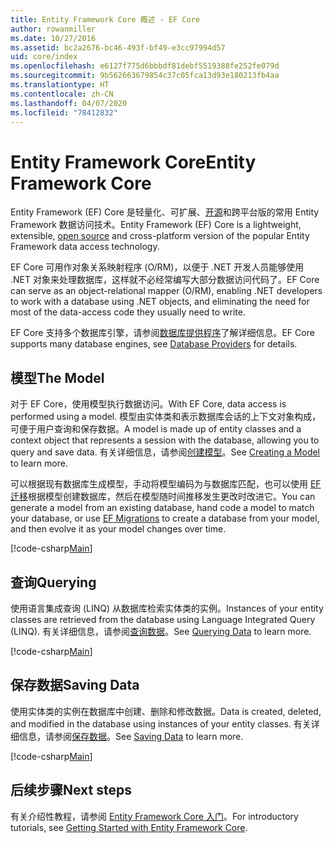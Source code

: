 ```yaml
---
title: Entity Framework Core 概述 - EF Core
author: rowanmiller
ms.date: 10/27/2016
ms.assetid: bc2a2676-bc46-493f-bf49-e3cc97994d57
uid: core/index
ms.openlocfilehash: e6127f775d6bbbdf81debf5519388fe252fe079d
ms.sourcegitcommit: 9b562663679854c37c05fca13d93e180213fb4aa
ms.translationtype: HT
ms.contentlocale: zh-CN
ms.lasthandoff: 04/07/2020
ms.locfileid: "78412832"
---
```

# <a name="entity-framework-core"></a><span data-ttu-id="c5841-102">Entity Framework Core</span><span class="sxs-lookup"><span data-stu-id="c5841-102">Entity Framework Core</span></span>

<span data-ttu-id="c5841-103">Entity Framework (EF) Core 是轻量化、可扩展、[开源](https://github.com/aspnet/EntityFrameworkCore)和跨平台版的常用 Entity Framework 数据访问技术。</span><span class="sxs-lookup"><span data-stu-id="c5841-103">Entity Framework (EF) Core is a lightweight, extensible, [open source](https://github.com/aspnet/EntityFrameworkCore) and cross-platform version of the popular Entity Framework data access technology.</span></span>

<span data-ttu-id="c5841-104">EF Core 可用作对象关系映射程序 (O/RM)，以便于 .NET 开发人员能够使用 .NET 对象来处理数据库，这样就不必经常编写大部分数据访问代码了。</span><span class="sxs-lookup"><span data-stu-id="c5841-104">EF Core can serve as an object-relational mapper (O/RM), enabling .NET developers to work with a database using .NET objects, and eliminating the need for most of the data-access code they usually need to write.</span></span>

<span data-ttu-id="c5841-105">EF Core 支持多个数据库引擎，请参阅[数据库提供程序](providers/index.md)了解详细信息。</span><span class="sxs-lookup"><span data-stu-id="c5841-105">EF Core supports many database engines, see [Database Providers](providers/index.md) for details.</span></span>

## <a name="the-model"></a><span data-ttu-id="c5841-106">模型</span><span class="sxs-lookup"><span data-stu-id="c5841-106">The Model</span></span>

<span data-ttu-id="c5841-107">对于 EF Core，使用模型执行数据访问。</span><span class="sxs-lookup"><span data-stu-id="c5841-107">With EF Core, data access is performed using a model.</span></span> <span data-ttu-id="c5841-108">模型由实体类和表示数据库会话的上下文对象构成，可便于用户查询和保存数据。</span><span class="sxs-lookup"><span data-stu-id="c5841-108">A model is made up of entity classes and a context object that represents a session with the database, allowing you to query and save data.</span></span> <span data-ttu-id="c5841-109">有关详细信息，请参阅[创建模型](modeling/index.md)。</span><span class="sxs-lookup"><span data-stu-id="c5841-109">See [Creating a Model](modeling/index.md) to learn more.</span></span>

<span data-ttu-id="c5841-110">可以根据现有数据库生成模型，手动将模型编码为与数据库匹配，也可以使用 [EF 迁移](managing-schemas/migrations/index.md)根据模型创建数据库，然后在模型随时间推移发生更改时改进它。</span><span class="sxs-lookup"><span data-stu-id="c5841-110">You can generate a model from an existing database, hand code a model to match your database, or use [EF Migrations](managing-schemas/migrations/index.md) to create a database from your model, and then evolve it as your model changes over time.</span></span>

[!code-csharp[Main](../../samples/core/Intro/Model.cs)]

## <a name="querying"></a><span data-ttu-id="c5841-111">查询</span><span class="sxs-lookup"><span data-stu-id="c5841-111">Querying</span></span>

<span data-ttu-id="c5841-112">使用语言集成查询 (LINQ) 从数据库检索实体类的实例。</span><span class="sxs-lookup"><span data-stu-id="c5841-112">Instances of your entity classes are retrieved from the database using Language Integrated Query (LINQ).</span></span> <span data-ttu-id="c5841-113">有关详细信息，请参阅[查询数据](querying/index.md)。</span><span class="sxs-lookup"><span data-stu-id="c5841-113">See [Querying Data](querying/index.md) to learn more.</span></span>

[!code-csharp[Main](../../samples/core/Intro/Program.cs#Querying)]

## <a name="saving-data"></a><span data-ttu-id="c5841-114">保存数据</span><span class="sxs-lookup"><span data-stu-id="c5841-114">Saving Data</span></span>

<span data-ttu-id="c5841-115">使用实体类的实例在数据库中创建、删除和修改数据。</span><span class="sxs-lookup"><span data-stu-id="c5841-115">Data is created, deleted, and modified in the database using instances of your entity classes.</span></span> <span data-ttu-id="c5841-116">有关详细信息，请参阅[保存数据](saving/index.md)。</span><span class="sxs-lookup"><span data-stu-id="c5841-116">See [Saving Data](saving/index.md) to learn more.</span></span>

[!code-csharp[Main](../../samples/core/Intro/Program.cs#SavingData)]

## <a name="next-steps"></a><span data-ttu-id="c5841-117">后续步骤</span><span class="sxs-lookup"><span data-stu-id="c5841-117">Next steps</span></span>

<span data-ttu-id="c5841-118">有关介绍性教程，请参阅 [Entity Framework Core 入门](get-started/index.md)。</span><span class="sxs-lookup"><span data-stu-id="c5841-118">For introductory tutorials, see [Getting Started with Entity Framework Core](get-started/index.md).</span></span>
